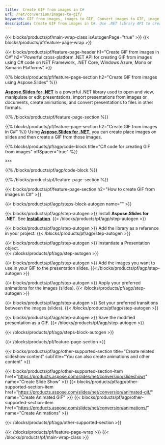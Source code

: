 ```yaml
---
title:  Create GIF from images in C#
url: /net/conversion/images-to-gif/
keywords: GIF from images, images to GIF, Convert images to GIF, image, picture, GIF, JPG, PNG, C# API, .NET Library
description: Create GIF from images in C#. Use .NET library API to create animated image from pictures
---
```


{{< blocks/products/pf/main-wrap-class isAutogenPage="true" >}}
{{< blocks/products/pf/feature-page-wrap >}}

{{< blocks/products/pf/feature-page-header h1="Create GIF from images in C#" h2="Powerful cross-platform .NET API for creating GIF from images using C# code on NET Framework, .NET Core, Windows Azure, Mono or Xamarin Platforms" >}}

{{% blocks/products/pf/feature-page-section h2="Create GIF from images using Aspose.Slides" %}}

[**Aspose.Slides for .NET**](https://products.aspose.com/slides/net/) is a powerful .NET library used to open and view, manipulate or edit presentations, import presentations from images or documents, create animations, and convert presentations to files in other formats.

{{% /blocks/products/pf/feature-page-section %}}



{{% blocks/products/pf/feature-page-section  h2="Create GIF from images in C#" %}}
Using [**Aspose.Slides for .NET**](https://products.aspose.com/slides/net/), you can create place images on slides and then create a GIF from those images. 

{{% blocks/products/pf/agp/code-block title="C# code for creating GIF from images" offSpacer="true" %}}
```cs
xxx
```
{{% /blocks/products/pf/agp/code-block %}}

{{% /blocks/products/pf/feature-page-section %}}




{{< blocks/products/pf/feature-page-section  h2="How to create GIF from images in C#" >}}


{{< blocks/products/pf/agp/steps-block-autogen name="" >}}


{{< blocks/products/pf/agp/step-autogen >}}
Install **Aspose.Slides for .NET**. See [**Installation**](https://docs.aspose.com/slides/net/installation/).
{{< /blocks/products/pf/agp/step-autogen >}}

{{< blocks/products/pf/agp/step-autogen >}}
Add the library as a reference in your project.
{{< /blocks/products/pf/agp/step-autogen >}}

{{< blocks/products/pf/agp/step-autogen >}}
Instantiate a Presentation object.  
{{< /blocks/products/pf/agp/step-autogen >}}

{{< blocks/products/pf/agp/step-autogen >}}
Add the images you want to use in your GIF to the presentation slides. 
{{< /blocks/products/pf/agp/step-autogen >}}

{{< blocks/products/pf/agp/step-autogen >}}
Apply your preferred animations for the images (slides).
{{< /blocks/products/pf/agp/step-autogen >}}

{{< blocks/products/pf/agp/step-autogen >}}
Set your preferred transitions between the images (slides).
{{< /blocks/products/pf/agp/step-autogen >}}

{{< blocks/products/pf/agp/step-autogen >}}
Save the modified presentation as a GIF. 
{{< /blocks/products/pf/agp/step-autogen >}}





{{< /blocks/products/pf/agp/steps-block-autogen >}}


{{< /blocks/products/pf/feature-page-section >}}





{{< blocks/products/pf/agp/other-supported-section title="Create related slideshow content" subTitle="You can also create animations and other content"  >}}


{{< blocks/products/pf/agp/other-supported-section-item href="https://products.aspose.com/slides/net/conversion/slideshow/" name="Create Slide Show" >}}
{{< blocks/products/pf/agp/other-supported-section-item href="https://products.aspose.com/slides/net/conversion/animated-gif/" name="Create Animated GIF" >}}
{{< blocks/products/pf/agp/other-supported-section-item href="https://products.aspose.com/slides/net/conversion/animations/" name="Create Animations" >}}



{{< /blocks/products/pf/agp/other-supported-section >}}

{{< /blocks/products/pf/feature-page-wrap >}}
{{< /blocks/products/pf/main-wrap-class >}}